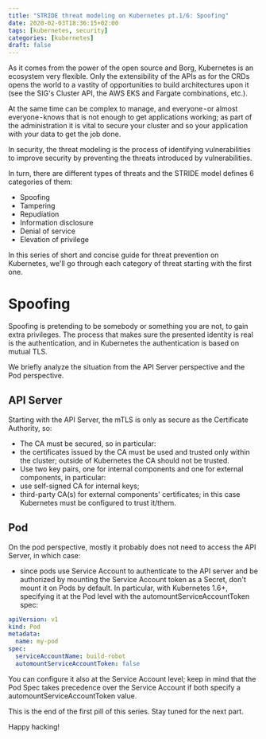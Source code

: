 ```yaml
---
title: "STRIDE threat modeling on Kubernetes pt.1/6: Spoofing"
date: 2020-02-03T18:36:15+02:00
tags: [kubernetes, security]
categories: [kubernetes]
draft: false
---
```


As it comes from the power of the open source and Borg, Kubernetes is an ecosystem very flexible. Only the extensibility of the APIs as for the CRDs opens the world to a vastity of opportunities to build architectures upon it (see the SIG's Cluster API, the AWS EKS and Fargate combinations, etc.).

At the same time can be complex to manage, and everyone - or almost everyone - knows that is not enough to get applications working; as part of the administration it is vital to secure your cluster and so your application with your data to get the job done.

In security, the threat modeling is the process of identifying vulnerabilities to improve security by preventing the threats introduced by vulnerabilities.

In turn, there are different types of threats and the STRIDE model defines 6 categories of them:
- Spoofing
- Tampering
- Repudiation
- Information disclosure
- Denial of service
- Elevation of privilege

In this series of short and concise guide for threat prevention on Kubernetes, we'll go through each category of threat starting with the first one.

# Spoofing

Spoofing is pretending to be somebody or something you are not, to gain extra privileges. The process that makes sure the presented identity is real is the authentication, and in Kubernetes the authentication is based on mutual TLS.

We briefly analyze the situation from the API Server perspective and the Pod perspective.

## API Server

Starting with the API Server, the mTLS is only as secure as the Certificate Authority, so:
- The CA must be secured, so in particular:
 - the certificates issued by the CA must be used and trusted only within the cluster;
outside of Kubernetes the CA should not be trusted.
- Use two key pairs, one for internal components and one for external components, in particular:
 - use self-signed CA for internal keys;
 - third-party CA(s) for external components' certificates; in this case Kubernetes must be configured to trust it/them.

## Pod

On the pod perspective, mostly it probably does not need to access the API Server, in which case:
- since pods use Service Account to authenticate to the API server and be authorized by mounting the Service Account token as a Secret, don't mount it on Pods by default. In particular, with Kubernetes 1.6+, specifying it at the Pod level with the automountServiceAccountToken spec:

```yaml
apiVersion: v1
kind: Pod
metadata:
  name: my-pod
spec:
  serviceAccountName: build-robot
  automountServiceAccountToken: false
```

You can configure it also at the Service Account level; keep in mind that the Pod Spec takes precedence over the Service Account if both specify a automountServiceAccountToken value.

This is the end of the first pill of this series. Stay tuned for the next part.

Happy hacking!
